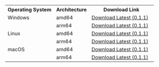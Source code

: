 <div class="md-typeset__scrollwrap">
  <div class="md-typeset__table">
    <table>
      <tr>
        <th>Operating System</th>
        <th>Architecture</th>
        <th>Download Link</th>
      </tr>
      <tr>
        <td>Windows</td>
        <td>amd64</td>
        <td>
          <a
            class="md-button md-button--primary download-windows-amd64"
            style="margin-right: 10px;"
            href="https://github.com/ArthurSudbrackIbarra/cloney/releases/download/0.1.1/cloney-windows-amd64.zip"
            >Download Latest (0.1.1)</a
          >
        </td>
      </tr>
      <tr>
        <td></td>
        <td>arm64</td>
        <td>
          <a
            class="md-button md-button--primary download-windows-arm64"
            style="margin-right: 10px;"
            href="https://github.com/ArthurSudbrackIbarra/cloney/releases/download/0.1.1/cloney-windows-arm64.zip"
            >Download Latest (0.1.1)</a
          >
        </td>
      </tr>
      <tr>
        <td>Linux</td>
        <td>amd64</td>
        <td>
          <a
            class="md-button md-button--primary download-linux-amd64"
            style="margin-right: 10px;"
            href="https://github.com/ArthurSudbrackIbarra/cloney/releases/download/0.1.1/cloney-linux-amd64.zip"
            >Download Latest (0.1.1)</a
          >
        </td>
      </tr>
      <tr>
        <td></td>
        <td>arm64</td>
        <td>
          <a
            class="md-button md-button--primary download-linux-arm64"
            style="margin-right: 10px;"
            href="https://github.com/ArthurSudbrackIbarra/cloney/releases/download/0.1.1/cloney-linux-arm64.zip"
            >Download Latest (0.1.1)</a
          >
        </td>
      </tr>
      <tr>
        <td>macOS</td>
        <td>amd64</td>
        <td>
          <a
            class="md-button md-button--primary download-macos-amd64"
            style="margin-right: 10px;"
            href="https://github.com/ArthurSudbrackIbarra/cloney/releases/download/0.1.1/cloney-macos-amd64.zip"
            >Download Latest (0.1.1)</a
          >
        </td>
      </tr>
      <tr>
        <td></td>
        <td>arm64</td>
        <td>
          <a
            class="md-button md-button--primary download-macos-arm64"
            style="margin-right: 10px;"
            href="https://github.com/ArthurSudbrackIbarra/cloney/releases/download/0.1.1/cloney-macos-arm64.zip"
            >Download Latest (0.1.1)</a
          >
        </td>
      </tr>
    </table>
  </div>
</div>
